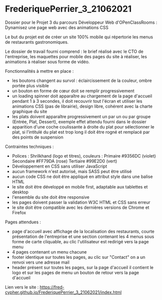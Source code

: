 # FrederiquePerrier_3_21062021

Dossier pour le Projet 3 du parcours Développeur Web d'OPenClassRooms : Dynamisez une page web avec des animations CSS


Le but du projet est de créer un site 100% mobile qui répertorie les menus de restaurants gastronomiques.

Le dossier de travail fourni comprend : le brief réalisé avec le CTO de l'entreprise, les maquettes pour mobile des pages du site à réaliser, les animations à réaliser sous forme de vidéo.



Fonctionnalités à mettre en place : 
  - les boutons changent au survol : éclaircissement de la couleur, ombre portée plus visible
  - un bouton en forme de cœur doit se remplir progressivement
  - un loading spinner doit apparaître au chargement de la page d'accueil pendant 1 à 3 secondes, il doit recouvrir tout l'écran et utiliser les animations CSS (pas de librairie), design libre, cohérent avec la charte graphique du site
  - les plats doivent apparaître progressivement un par un ou par groupe (Entrée, Plat, Dessert), exemple effet attendu fourni dans le dossier
  - apparition d'une coche coulissante à droite du plat pour sélectionner le plat, si l'intitulé du plat est trop long il doit être rogné et remplacé par des points de suspension
 

Contraintes techniques :
  - Polices : Shrilkhand (logo et titres), couleurs : Primaire #9356DC (violet) Secondaire #FF79DA (rose) Tertiaire #99E2D0 (vert)
  - Développement en CSS sans utiliser JavaScript
  - aucun framework n'est autorisé, mais SASS peut être utilisé
  - aucun code CSS ne doit être appliqué en attribut style dans une balise HTML
  - le site doit être développé en mobile first, adaptable aux tablettes et desktop
  - l'ensemble du site doit être responsive
  - les pages doivent passer la validation W3C HTML et CSS sans erreur
  - le site doit être compatible avec les dernières versions de Chrome et Firefox
  
  
 Pages attendues : 
  - page d'accueil avec affichage de la localisation des restaurants, courte présentation de l'entreprise et une section contenant les 4 menus sous forme de carte cliquable, au clic l'utilisateur est redirigé vers la page menu
  - 4 pages contenant un menu chacune
  - footer identique sur toutes les pages, au clic sur "Contact" on a un renvoi vers une adresse mail
  - header présent sur toutes les pages, sur la page d'accueil il contient le logo et sur les pages de menu un bouton de retour vers la page d'accueil


Lien vers le site : https://fred-cypher.github.io/FrederiquePerrier_3_21062021/index.html

